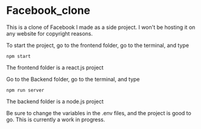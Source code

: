 # Facebook_clone
This is a clone of Facebook I made as a side project. I won't be hosting it on any website for copyright reasons.


To start the project, go to the frontend folder, go to the terminal, and type
```
npm start
```

The frontend folder is a react.js project

Go to the Backend folder, go to the terminal, and type 

```
npm run server
```

The backend folder is a node.js project

Be sure to change the variables in the .env files, and the project is good to go.
This is currently a work in progress.
